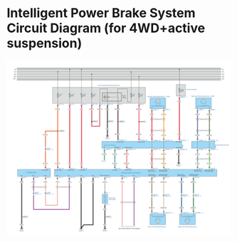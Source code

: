 # Intelligent Power Brake System Circuit Diagram (for 4WD+active suspension)

![](../../res/6/G082152.svg)
